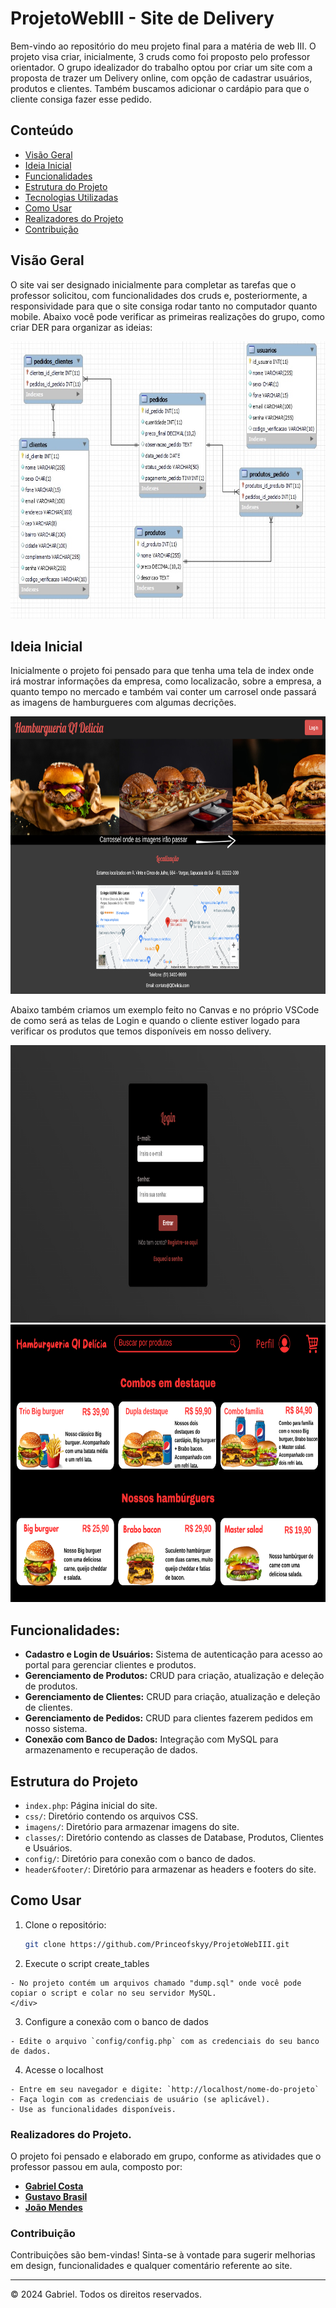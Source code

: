 # ProjetoWebIII - Site de Delivery

Bem-vindo ao repositório do meu projeto final para a matéria de web III. O projeto visa criar, inicialmente, 3 cruds como foi proposto pelo professor orientador. O grupo idealizador do trabalho optou por criar um site com a proposta de trazer um Delivery online, com opção de cadastrar usuários, produtos e clientes. Também buscamos adicionar o cardápio para que o cliente consiga fazer esse pedido.

## Conteúdo

- [Visão Geral](#visão-geral)
- [Ideia Inicial](#ideia-inicial)
- [Funcionalidades](#funcionalidades)
- [Estrutura do Projeto](#estrutura-do-projeto)
- [Tecnologias Utilizadas](#tecnologias-utilizadas)
- [Como Usar](#como-usar)  
- [Realizadores do Projeto](#realizadores-do-projeto)
- [Contribuição](#contribuição)


## Visão Geral

O site vai ser designado inicialmente para completar as tarefas que o professor solicitou, com funcionalidades dos cruds e, posteriormente, a responsividade para que o site consiga rodar tanto no computador quanto mobile. Abaixo você pode verificar as primeiras realizações do grupo, como criar DER para organizar as ideias:

<img src="./imagens/DER.jpg" alt="der" width="1000" height="444">

## Ideia Inicial 

Inicialmente o projeto foi pensado para que tenha uma tela de index onde irá mostrar informações da empresa, como localizacão, sobre a empresa, a quanto tempo no mercado e também vai conter um carrosel onde passará as imagens de hamburgueres com algumas decrições.

<img src="./imagens/index.png" alt="index" width="1000" height="444">

Abaixo também criamos um exemplo feito no Canvas e no próprio VSCode de como será as telas de Login e quando o cliente estiver logado para verificar os produtos que temos disponíveis em nosso delivery. 

<img src="./imagens/TelaLogin.png" alt="telalogin" width="1000" height="444">
<img src="./imagens/QiDelicia.png" alt="telalogin" width="1000" height="444">

## Funcionalidades:

- **Cadastro e Login de Usuários:** Sistema de autenticação para acesso ao portal para gerenciar clientes e produtos.
- **Gerenciamento de Produtos:** CRUD para criação, atualização e deleção de produtos.
- **Gerenciamento de Clientes:** CRUD para criação, atualização e deleção de clientes.
- **Gerenciamento de Pedidos:** CRUD para clientes fazerem pedidos em nosso sistema.
- **Conexão com Banco de Dados:** Integração com MySQL para armazenamento e recuperação de dados.

## Estrutura do Projeto

- `index.php`: Página inicial do site.
- `css/`: Diretório contendo os arquivos CSS.
- `imagens/`: Diretório para armazenar imagens do site.
- `classes/`: Diretório contendo as classes de Database, Produtos, Clientes e Usuários.
- `config/`: Diretório para conexão com o banco de dados.
- `header&footer/`: Diretório para armazenar as headers e footers do site.

## Como Usar

1. Clone o repositório:

   ```bash
   git clone https://github.com/Princeofskyy/ProjetoWebIII.git

2. Execute o script create_tables
```
- No projeto contém um arquivos chamado "dump.sql" onde você pode copiar o script e colar no seu servidor MySQL.
</div>
```
3. Configure a conexão com o banco de dados
```
- Edite o arquivo `config/config.php` com as credenciais do seu banco de dados.
```
4. Acesse o localhost
```
- Entre em seu navegador e digite: `http://localhost/nome-do-projeto`
- Faça login com as credenciais de usuário (se aplicável).
- Use as funcionalidades disponíveis.
```
  
### Realizadores do Projeto.

O projeto foi pensado e elaborado em grupo, conforme as atividades que o professor passou em aula, composto por:

- [**Gabriel Costa**](https://github.com/Princeofskyy)
- [**Gustavo Brasil**](https://github.com/gustavobrasilm)
- [**João Mendes**](https://github.com/joaomendesp)


### Contribuição

Contribuições são bem-vindas! Sinta-se à vontade para sugerir melhorias em design, funcionalidades e qualquer comentário referente ao site.

---

© 2024 Gabriel. Todos os direitos reservados.




